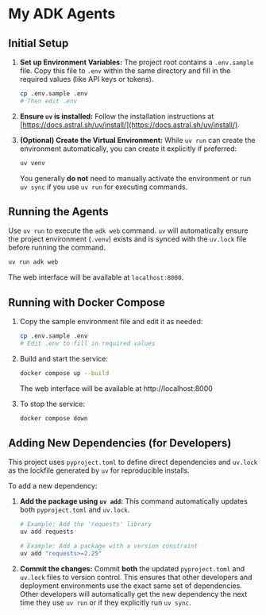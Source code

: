 # My ADK Agents

## Initial Setup

1.  **Set up Environment Variables:**
    The project root contains a `.env.sample` file. Copy this file to `.env` within the same directory and fill in the required values (like API keys or tokens).
    ```bash
    cp .env.sample .env
    # Then edit .env
    ```

2.  **Ensure `uv` is installed:**
    Follow the installation instructions at [https://docs.astral.sh/uv/install/](https://docs.astral.sh/uv/install/).

3.  **(Optional) Create the Virtual Environment:**
    While `uv run` can create the environment automatically, you can create it explicitly if preferred:
    ```bash
    uv venv
    ```
    You generally **do not** need to manually activate the environment or run `uv sync` if you use `uv run` for executing commands.

## Running the Agents

Use `uv run` to execute the `adk web` command. `uv` will automatically ensure the project environment (`.venv`) exists and is synced with the `uv.lock` file before running the command.

```bash
uv run adk web
```
The web interface will be available at `localhost:8000`.

## Running with Docker Compose

1. Copy the sample environment file and edit it as needed:
   ```bash
   cp .env.sample .env
   # Edit .env to fill in required values
   ```

2. Build and start the service:
   ```bash
   docker compose up --build
   ```
   The web interface will be available at http://localhost:8000

3. To stop the service:
   ```bash
   docker compose down
   ```

## Adding New Dependencies (for Developers)

This project uses `pyproject.toml` to define direct dependencies and `uv.lock` as the lockfile generated by `uv` for reproducible installs.

To add a new dependency:

1.  **Add the package using `uv add`:**
    This command automatically updates both `pyproject.toml` and `uv.lock`.
    ```bash
    # Example: Add the 'requests' library
    uv add requests

    # Example: Add a package with a version constraint
    uv add "requests>=2.25"
    ```

2.  **Commit the changes:**
    Commit **both** the updated `pyproject.toml` and `uv.lock` files to version control. This ensures that other developers and deployment environments use the exact same set of dependencies. Other developers will automatically get the new dependency the next time they use `uv run` or if they explicitly run `uv sync`.
